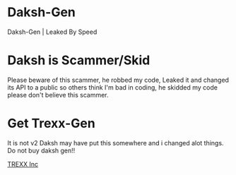 # Daksh-Gen
Daksh-Gen | Leaked By Speed

# Daksh is Scammer/Skid
Please beware of this scammer, he robbed my code, Leaked it and changed its API to a public so others think I'm bad in coding, he skidded my code please don't believe this scammer. 

# Get Trexx-Gen
It is not v2 Daksh may have put this somewhere and i changed alot things. Do not buy daksh gen!! 

[TREXX Inc](https://discord.gg/5XBmQN9Yxu) 
